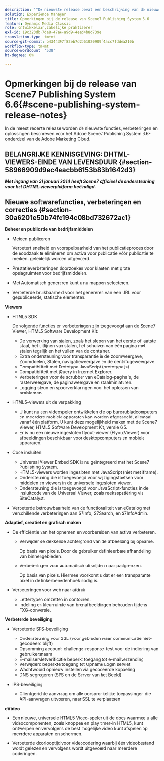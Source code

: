 ```yaml
---
description: '"De nieuwste release bevat een beschrijving van de nieuwste functies, verbeteringen en oplossingen voor Adobe Scene7 Publishing System 6.6, onderdeel van de Adobe Experience Manager-oplossing in de Adobe Marketing Cloud."'
solution: Experience Manager
title: Opmerkingen bij de release van Scene7 Publishing System 6.6
feature: Dynamic Media Classic
role: Ontwikkelaar,zakelijke praktiserer
exl-id: 19c323db-7da8-47ae-a9d9-4ead4b8d739e
translation-type: tm+mt
source-git-commit: b4344397f82eb7d2d61020909f4acc7fddea210b
workflow-type: tm+mt
source-wordcount: '538'
ht-degree: 0%

---
```


# Opmerkingen bij de release van Scene7 Publishing System 6.6{#scene-publishing-system-release-notes}

In de meest recente release worden de nieuwste functies, verbeteringen en oplossingen beschreven voor het Adobe Scene7 Publishing System 6.6-onderdeel van de Adobe Marketing Cloud.

## BELANGRIJKE KENNISGEVING: DHTML-VIEWERS-EINDE VAN LEVENSDUUR {#section-58966909d9ec4eacbb6153b83b1642d3}

***Met ingang van 31 januari 2014 heeft Scene7 officieel de ondersteuning voor het DHTML-viewerplatform beëindigd.***

## Nieuwe softwarefuncties, verbeteringen en correcties {#section-30a6201e50b74fc194c08bd732672ac1}

**Beheer en publicatie van bedrijfsmiddelen**

* Meteen publiceren

   Verbetert snelheid en voorspelbaarheid van het publicatieproces door de noodzaak te elimineren om activa voor publicatie vóór publicatie te merken. geleidelijk worden uitgevoerd.

* Prestatieverbeteringen doorzoeken voor klanten met grote opslagruimten voor bedrijfsmiddelen.
* Met Automatisch genereren kunt u nu mappen selecteren.
* Verbeterde bruikbaarheid voor het genereren van een URL voor gepubliceerde, statische elementen.

**Viewers**

* HTML5 SDK

   De volgende functies en verbeteringen zijn toegevoegd aan de Scene7 Viewer, HTML5 Software Development Kit:

   * De verwerking van stalen, zoals het slepen van het eerste of laatste staal, het uitlijnen van stalen, het schuiven van één pagina met stalen tegelijk en het vullen van de container.
   * Extra ondersteuning voor transparantie in de zoomweergave, Zoomdoelen, Stalen, navigatieweergave en de centrifugeweergave.
   * Compatibiliteit met Prototype JavaScript (prototype.js).
   * Compatibiliteit met jQuery in Internet Explorer.
   * Verbeteringen voor de scrubber van eCatalog-pagina&#39;s, de rasterweergave, de paginaweergave en staalminiaturen.
   * Logging steun en spoorverklaringen voor het oplossen van problemen.

* HTML5-viewers uit de verpakking

   * U kunt nu een videospeler ontwikkelen die op bureaubladcomputers en meerdere mobiele apparaten kan worden afgespeeld, allemaal vanaf één platform. U kunt deze mogelijkheid maken met de Scene7 Viewer, HTML5 Software Development Kit, versie 6.5.
   * Er is nu een nieuwe ingesloten flyout-viewer (FlyoutViewer) voor afbeeldingen beschikbaar voor desktopcomputers en mobiele apparaten.

* Code insluiten

   * Universal Viewer Embed SDK is nu geïntegreerd met het Scene7 Publishing System.
   * HTML5-viewers worden ingesloten met JavaScript (niet met iframe).
   * Ondersteuning die is toegevoegd voor wijzigingstoetsen voor middelen en viewers in de universele ingesloten viewer.
   * Ondersteuning die is toegevoegd voor JavaScript-functies in de insluitcode van de Universal Viewer, zoals reeksspatiëring via SiteCatalyst.

* Verbeterde betrouwbaarheid van de functionaliteit van eCatalog met verschillende verbeteringen aan S7Info, S7Search, en S7InfoAdmin.

**Adaptief, creatief en grafisch maken**

* De efficiëntie van het opnemen en voorbereiden van activa verbeteren.

   * Verwijder de dekkende achtergrond van de afbeelding bij opname.

      Op basis van pixels. Door de gebruiker definieerbare afhandeling van binnengebieden.
   * Verbeteringen voor automatisch uitsnijden naar padgrenzen.

      Op basis van pixels. Hiermee voorkomt u dat er een transparante pixel in de linkerbenedenhoek nodig is.

* Verbeteringen voor web naar afdruk

   * Lettertypen omzetten in contouren.
   * Indeling en kleurruimte van bronafbeeldingen behouden tijdens FXG-conversie.

**Verbeterde beveiliging**

* Verbeterde SPS-beveiliging

   * Ondersteuning voor SSL (voor gebieden waar communicatie niet-gecodeerd blijft)
   * Opsomming account: challenge-response-test voor de indiening van gebruikersnaam
   * E-mailservletverificatie beperkt toegang tot e-mailverzending
   * Verwijderd beperkte toegang tot Opname Login servlet
   * Wachtwoord opnieuw instellen via gecodeerde koppeling
   * DNS segregeren (SPS en de Server van het Beeld)

* IPS-beveiliging

   * Clientgerichte aanvraag om alle oorspronkelijke toepassingen die API-aanvragen uitvoeren, naar SSL te verplaatsen

**eVideo**

* Een nieuwe, universele HTML5 Video-speler uit de doos waarmee u alle videocomponenten, zoals knoppen en play timer-in HTML5, kunt ontwerpen en vervolgens de best mogelijke video kunt afspelen op meerdere apparaten en schermen.

<!--   See [About using HTML5 video](http://help.adobe.com/en_US/scene7/using/WS98ca2e6790647c064dcc4e2c1399dadca0f-8000.html). -->

* Verbeterde doorlooptijd voor videocodering waarbij één videobestand wordt gelezen en vervolgens wordt uitgevoerd naar meerdere coderingen.
